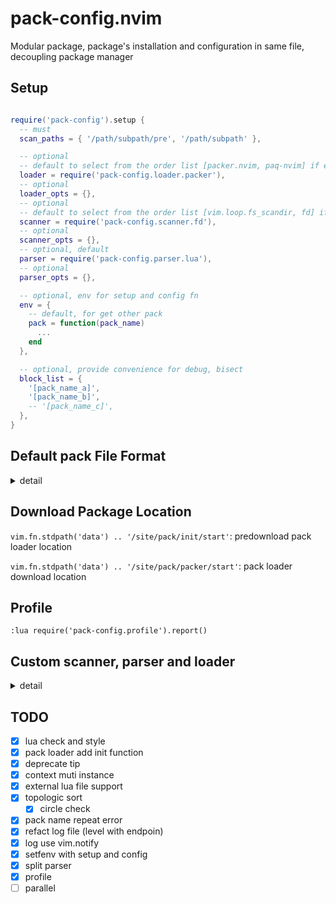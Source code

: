 # pack-config.nvim

Modular package, package's installation and configuration in same file, decoupling package manager

## Setup

```lua

require('pack-config').setup {
  -- must
  scan_paths = { '/path/subpath/pre', '/path/subpath' },

  -- optional
  -- default to select from the order list [packer.nvim, paq-nvim] if exists
  loader = require('pack-config.loader.packer'),
  -- optional
  loader_opts = {},
  -- optional
  -- default to select from the order list [vim.loop.fs_scandir, fd] if exists
  scanner = require('pack-config.scanner.fd'),
  -- optional
  scanner_opts = {},
  -- optional, default
  parser = require('pack-config.parser.lua'),
  -- optional
  parser_opts = {},

  -- optional, env for setup and config fn
  env = {
    -- default, for get other pack
    pack = function(pack_name)
      ...
    end
  },

  -- optional, provide convenience for debug, bisect
  block_list = {
    '[pack_name_a]',
    '[pack_name_b]',
    -- '[pack_name_c]',
  },
}
```

## Default pack File Format

<details>

<summary> detail </summary>

```lua
-- pack config
local M = {}

-- must
M.name = '[pack_name]'

-- optional
-- format: string, table or function
M.resources = function()
  return {
    -- resource
    {
      '[resource_url]',
      as = '',
      branch = '',
      tag = '',
      commit = '',
      -- lock, skip updating this plugin
      pin = false,
      -- manually marks a plugin as optional
      opt = true,
      -- update / install hook
      run = function() end,
      rely = {
        -- nested resource
        {'[other_resource_url]', rely = {}}
      },
    },
    -- optional, placing deprecated resources
    -- when use by other pack, will log the deprecated tip
    deprecated = {
      { '[deprecated_resource]', replace_with = '[new_resource]'}
    }
  }
end

-- optional
-- format: string, table or function
M.after = { '[other_pack_name]' }

-- optional
-- pack setup
M.setup = function()
  -- use pack the env fn to load other pack
  local other_pack = pack('other_pack_name')
  ...
end

-- optional
-- config run after all pack's setup
M.config = function()
  -- use pack fn to load other pack
  local other_pack = pack('other_pack_name')
  ...
end

return M
```

### `resources` variants

<details>

<summary> variants </summary>

- string

```lua
M.resources = 'resource_url'
```

- table

```lua
M.resources = { 'resource_url_a',  'resource_url_b'}
```

- full table

```lua
M.resources = {
  {
    '[resource_url_a]',
    as = '',
    branch = '',
    tag = '',
    commit = '',
    pin = false,
    opt = true,
    run = function() end,
    rely = {
      -- nested resource
      {'[other_resource_url]', rely = {}}
    },
  },
  {
    '[resource_url_b]',
    as = '',
    branch = '',
    tag = '',
    commit = '',
    pin = false,
    opt = true,
    run = function() end,
    rely = {
      -- nested resource
      {'[other_resource_url]', rely = {}}
    },
  },
  -- optional, placing deprecated resources
  -- when use by other pack, will log the deprecated tip
  deprecated = {
    { '[deprecated_resource_a]', replace_with = '[new_resource_a]'}
    { '[deprecated_resource_b]', replace_with = '[new_resource_b]'}
  }
}

```

- function

```lua
M.resources = function()
  return 'all_kind_above'
end
```

</details>

### `after` variants

<details>

<summary> variants </summary>

- string

```lua
M.after = 'other_pack_name'
```

- table

```lua
M.after = { 'other_pack_name_a', 'other_pack_name_b' }
```

- function

```lua
M.after = function()
  return 'all_kind_above'
end

```

</details>

</details>

## Download Package Location

`vim.fn.stdpath('data') .. '/site/pack/init/start'`: predownload pack loader location

`vim.fn.stdpath('data') .. '/site/pack/packer/start'`: pack loader download location

## Profile

`:lua require('pack-config.profile').report()`

## Custom scanner, parser and loader

<details>

<summary> detail </summary>

### Scanner

to get the pack file

<details>

<summary> Format </summary>

```lua
local M = {}

M.exist = bool or function return bool

-- optional
M.init = function(opts) end

-- scan the paths return the pack_files
M.scan = function(paths)

end
```

</details>

### Parser

to parse the pack file

<details>

<summary> Format </summary>

```lua
local M = {}

M.exist = bool or function return bool

-- optional
M.init = function(opts) end

M.is_pack = function(pack) return true end

-- parse the pack file to the format
M.parse = function(pack)
return {
  name = '',
  resources = string, table or function,
  after = string, table or function,
  setup = function() end
  config = function() end
}
end
```

</details>

### Loader

use package manager to load the pack

<details>

<summary> Format </summary>

```lua
local M = {}

M.exist = bool or function return bool

-- optional
M.init = function(opts) end

-- parse the pack file to the format
M.load = function(packs)

end
```

</details>

</details>

## TODO

- [x] lua check and style
- [x] pack loader add init function
- [x] deprecate tip
- [x] context muti instance
- [x] external lua file support
- [x] topologic sort
  - [x] circle check
- [x] pack name repeat error
- [x] refact log file (level with endpoin)
- [x] log use vim.notify
- [x] setfenv with setup and config
- [x] split parser
- [x] profile
- [ ] parallel
